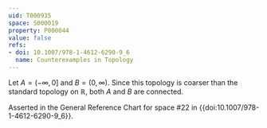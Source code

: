 ```yaml
---
uid: T000935
space: S000019
property: P000044
value: false
refs:
- doi: 10.1007/978-1-4612-6290-9_6
  name: Counterexamples in Topology
---
```


Let $A = (-\infty, 0]$ and $B = (0,\infty)$. Since this topology is coarser than the standard topology on $\mathbb{R}$, both $A$ and $B$ are connected.

Asserted in the General Reference Chart for space #22 in
{{doi:10.1007/978-1-4612-6290-9_6}}.
